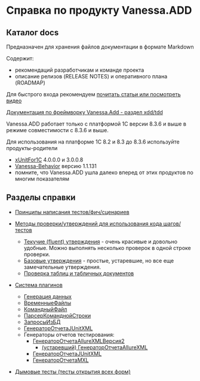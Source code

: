 # Справка по продукту Vanessa.ADD

## Каталог docs

Предназначен для хранения файлов документации в формате Markdown 

Содержит:

* рекомендаций разработчикам и команде проекта
* описание релизов (RELEASE NOTES) и оперативного плана (ROADMAP)

Для быстрого входа рекомендуем [почитать статьи или посмотреть видео](xdd/Статьи-и-видео-по-тестированию-в-1С.MD)

[Документация по фреймворку Vanessa.Add - раздел xdd/tdd](/doc/xdd/README.MD)

Vanessa.ADD работает только с платформой 1С версии 8.3.6 и выше в режиме совместимости с 8.3.6 и выше.

Для использования на платформе 1С 8.2 и 8.3 до 8.3.6 используйте продукты-родители
- [xUnitFor1C](https://github.com/xDrivenDevelopment/xUnitFor1C) 4.0.0.0 и 3.0.0.8
- [Vanessa-Behavior](https://github.com/silverbulleters/vanessa-behavior) версию 1.1.131
- помните, что Vanessa.ADD ушла далеко вперед от этих продуктов по многим показателям


## Разделы справки

* [Принципы написания тестов/фич/сценариев](xdd/Принципы-написания-тестов.MD)


* [Методы проверки/утверждений для использования кода шагов/тестов](xdd/Методы-проверки---утверждения.MD)
  * [Текучие (fluent) утверждения](xdd/Текучие-(fluent)-утверждения.MD) - очень красивые и довольно удобные. Можно выполнять несколько проверок в одной строке проверки.
  * [Базовые утверждения](xdd/Базовые-утверждения.MD) - простые, устаревшие, но все еще замечательные утверждения.
  * [Проверка таблиц и табличных документов](xdd/Проверка-таблиц-и-табличных-документов.MD)

* [Система плагинов](xdd/Система-плагинов.MD)
  * [Генерация данных](xdd/Генерация-данных.MD)
  * [ВременныеФайлы](xdd/ВременныеФайлы.MD)
  * [КомандныйФайл](xdd/КомандныйФайл.MD)
  * [ПарсерКоманднойСтроки](xdd/ПарсерКоманднойСтроки.MD)
  * [ЗапросыИзБД](xdd/ЗапросыИзБД.MD)
  * [ГенераторОтчетаJUnitXML](xdd/ГенераторыОтчетов.MD#генераторотчетаjunitxml)
  * Генераторы отчетов тестирования:
    * [ГенераторОтчетаAllureXMLВерсия2](xdd/ГенераторыОтчетов.MD#генераторотчетаallurexmlверсия2)
      * [(устаревший) ГенераторОтчетаAllureXML](xdd/ГенераторыОтчетов.MD#устаревший-генераторотчетаallurexml)
    * [ГенераторОтчетаJUnitXML](xdd/ГенераторыОтчетов.MD#генераторотчетаjunitxml)
    * [ГенераторОтчетаMXL](xdd/ГенераторыОтчетов.MD#генераторотчетаmxl)
  
* [Дымовые тесты (тесты открытия всех форм)](../tests/smoke/readme.md)

